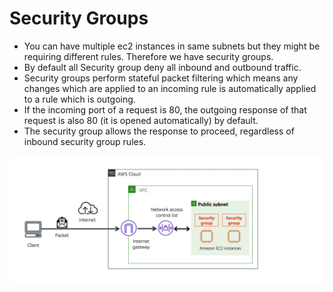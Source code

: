 # Security Groups

- You can have multiple ec2 instances in same subnets but they might be requiring different rules. Therefore we have security groups.
- By default all Security group deny all inbound and outbound traffic.
- Security groups perform stateful packet filtering which means any changes which are applied to an incoming rule is automatically applied to a rule which is outgoing.
- If the incoming port of a request is 80, the outgoing response of that request is also 80 (it is opened automatically) by default.
- The security group allows the response to proceed, regardless of inbound security group rules.

![Security Groups](../Images/Security-Groups.png)